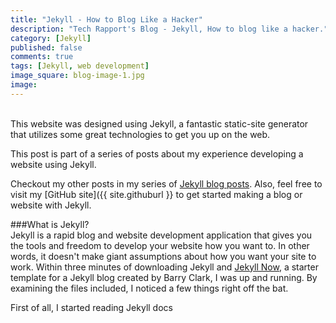 ```yaml
---
title: "Jekyll - How to Blog Like a Hacker"
description: "Tech Rapport's Blog - Jekyll, How to blog like a hacker."
category: [Jekyll]
published: false
comments: true
tags: [Jekyll, web development]
image_square: blog-image-1.jpg
image: 
---
```


<br>
This website was designed using Jekyll, a fantastic static-site generator that utilizes some great technologies to get you up on the web. 

This post is part of a series of posts about my experience developing a website using Jekyll. 

Checkout my other posts in my series of [Jekyll blog posts]({{site.baseurl}}/blog/categories/#Jekyll). Also, feel free to visit my [GitHub site]({{ site.githuburl }} to get started making a blog or website with Jekyll. 

###What is Jekyll?<br>
Jekyll is a rapid blog and website development application that gives you the tools and freedom to develop your website how you want to. In other words, it doesn't make giant assumptions about how you want your site to work. Within three minutes of downloading Jekyll and [Jekyll Now](https://github.com/barryclark/jekyll-now), a starter template for a Jekyll blog created by Barry Clark, I was up and running. By examining the files included, I noticed a few things right off the bat. 

First of all, I started reading Jekyll docs 